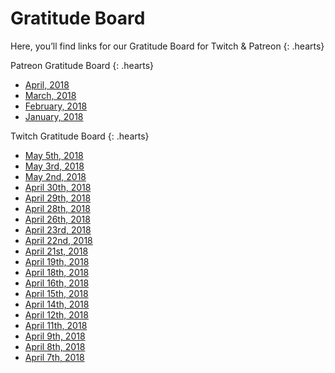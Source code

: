 # Gratitude Board

Here, you’ll find links for our Gratitude Board for Twitch & Patreon
{: .hearts}

Patreon Gratitude Board
{: .hearts}

* [April, 2018](https://www.patreon.com/posts/gratitude-board-18034998/)
* [March, 2018](https://www.patreon.com/posts/gratitude-board-17375670/)
* [February, 2018](https://www.patreon.com/posts/gratitude-board-16839273/)
* [January, 2018](https://www.patreon.com/posts/gratitude-board-16259097)

Twitch Gratitude Board
{: .hearts}








* [May 5th, 2018](https://twitter.com/DeviCatOutlet/status/992936698765041664)
* [May 3rd, 2018](https://twitter.com/DeviCatOutlet/status/992213881669013504)
* [May 2nd, 2018](https://twitter.com/DeviCatOutlet/status/991857667567181824)
* [April 30th, 2018](https://twitter.com/DeviCatOutlet/status/991127391027322881)
* [April 29th, 2018](https://twitter.com/DeviCatOutlet/status/990766305124016128)
* [April 28th, 2018](https://twitter.com/DeviCatOutlet/status/990405340456988679)
* [April 26th, 2018](https://twitter.com/DeviCatOutlet/status/989678443934646272)
* [April 23rd, 2018](https://twitter.com/DeviCatOutlet/status/988590985457405952)
* [April 22nd, 2018](https://twitter.com/DeviCatOutlet/status/988229958039416833)
* [April 21st, 2018](https://twitter.com/DeviCatOutlet/status/987868121250725890)
* [April 19th, 2018](https://twitter.com/DeviCatOutlet/status/987151871147159554)
* [April 18th, 2018](https://twitter.com/DeviCatOutlet/status/986779031151443968)
* [April 16th, 2018](https://twitter.com/DeviCatOutlet/status/986056916475490304)
* [April 15th, 2018](https://twitter.com/DeviCatOutlet/status/985691170142646272)
* [April 14th, 2018](https://twitter.com/DeviCatOutlet/status/985327062234910720)
* [April 12th, 2018](https://twitter.com/DeviCatOutlet/status/984600840672632832)
* [April 11th, 2018](https://twitter.com/DeviCatOutlet/status/984239459335135232)
* [April 9th, 2018](https://twitter.com/DeviCatOutlet/status/983516329289412608)
* [April 8th, 2018](https://twitter.com/DeviCatOutlet/status/983152886350827520)
* [April 7th, 2018](https://twitter.com/DeviCatOutlet/status/982792374865801216)





